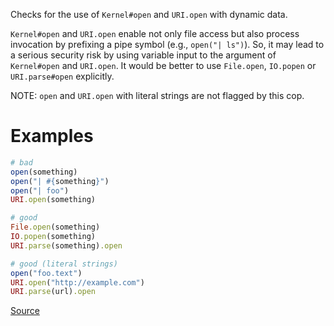
Checks for the use of `Kernel#open` and `URI.open` with dynamic
data.

`Kernel#open` and `URI.open` enable not only file access but also process
invocation by prefixing a pipe symbol (e.g., `open("| ls")`).
So, it may lead to a serious security risk by using variable input to
the argument of `Kernel#open` and `URI.open`. It would be better to use
`File.open`, `IO.popen` or `URI.parse#open` explicitly.

NOTE: `open` and `URI.open` with literal strings are not flagged by this
cop.

# Examples

```ruby
# bad
open(something)
open("| #{something}")
open("| foo")
URI.open(something)

# good
File.open(something)
IO.popen(something)
URI.parse(something).open

# good (literal strings)
open("foo.text")
URI.open("http://example.com")
URI.parse(url).open
```

[Source](http://www.rubydoc.info/gems/rubocop/RuboCop/Cop/Security/Open)